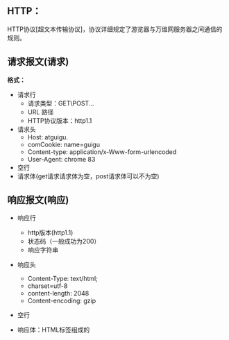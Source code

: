 ## HTTP：

HTTP协议[超文本传输协议]，协议详细规定了游览器与万维网服务器之间通信的规则。

## 请求报文(请求)

**格式：**

* 请求行    
  * 请求类型：GET\POST...
  * URL 路径
  * HTTP协议版本：http1.1
* 请求头
  * Host: atguigu.
  * comCookie: name=guigu
  * Content-type: application/x-Www-form-urlencoded
  * User-Agent: chrome 83
* 空行
* 请求体(get请求请求体为空，post请求体可以不为空)

## 响应报文(响应)

* 响应行

  * http版本(http1.1)
  * 状态码（一般成功为200）
  * 响应字符串

* 响应头

  * Content-Type: text/html; 
  * charset=utf-8
  * content-length: 2048
  * Content-encoding: gzip

* 空行

* 响应体：HTML标签组成的

  